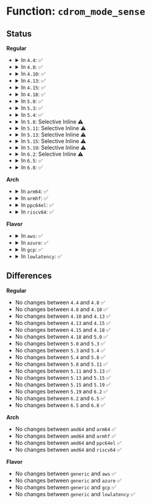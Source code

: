 # Function: <code>cdrom_mode_sense</code>

## Status
<b>Regular</b>
<ul>
<li>
<details>
<summary>In <code>4.4</code>: ✅</summary>

```c
int cdrom_mode_sense(struct cdrom_device_info *cdi, struct packet_command *cgc, int page_code, int page_control);
```

**Collision:** Unique Global

**Inline:** No

**Transformation:** False

**Instances:**

```
In drivers/cdrom/cdrom.c (ffffffff815fe190)
Location: drivers/cdrom/cdrom.c:1994
Inline: False
Direct callers:
  - drivers/cdrom/cdrom.c:cdrom_mrw_probe_pc
  - drivers/cdrom/cdrom.c:cdrom_mrw_probe_pc
  - drivers/cdrom/cdrom.c:mo_open_write
  - drivers/cdrom/cdrom.c:mo_open_write
  - drivers/cdrom/cdrom.c:mo_open_write
  - drivers/cdrom/cdrom.c:mmc_ioctl_cdrom_volume
  - drivers/cdrom/cdrom.c:mmc_ioctl_cdrom_volume
  - drivers/cdrom/cdrom.c:mmc_ioctl_cdrom_volume
```
**Symbols:**

```
ffffffff815fe190-ffffffff815fe1cd: cdrom_mode_sense (STB_GLOBAL)
```
</details>
</li>
<li>
<details>
<summary>In <code>4.8</code>: ✅</summary>

```c
int cdrom_mode_sense(struct cdrom_device_info *cdi, struct packet_command *cgc, int page_code, int page_control);
```

**Collision:** Unique Global

**Inline:** No

**Transformation:** False

**Instances:**

```
In drivers/cdrom/cdrom.c (ffffffff8165e0e0)
Location: drivers/cdrom/cdrom.c:1994
Inline: False
Direct callers:
  - drivers/cdrom/cdrom.c:mmc_ioctl_cdrom_volume
  - drivers/cdrom/cdrom.c:mmc_ioctl_cdrom_volume
  - drivers/cdrom/cdrom.c:mmc_ioctl_cdrom_volume
  - drivers/cdrom/cdrom.c:mo_open_write
  - drivers/cdrom/cdrom.c:mo_open_write
  - drivers/cdrom/cdrom.c:mo_open_write
  - drivers/cdrom/cdrom.c:cdrom_mrw_probe_pc
  - drivers/cdrom/cdrom.c:cdrom_mrw_probe_pc
```
**Symbols:**

```
ffffffff8165e0e0-ffffffff8165e11d: cdrom_mode_sense (STB_GLOBAL)
```
</details>
</li>
<li>
<details>
<summary>In <code>4.10</code>: ✅</summary>

```c
int cdrom_mode_sense(struct cdrom_device_info *cdi, struct packet_command *cgc, int page_code, int page_control);
```

**Collision:** Unique Global

**Inline:** No

**Transformation:** False

**Instances:**

```
In drivers/cdrom/cdrom.c (ffffffff8168bed0)
Location: drivers/cdrom/cdrom.c:1994
Inline: False
Direct callers:
  - drivers/cdrom/cdrom.c:mmc_ioctl_cdrom_volume
  - drivers/cdrom/cdrom.c:mmc_ioctl_cdrom_volume
  - drivers/cdrom/cdrom.c:mmc_ioctl_cdrom_volume
  - drivers/cdrom/cdrom.c:mo_open_write
  - drivers/cdrom/cdrom.c:mo_open_write
  - drivers/cdrom/cdrom.c:mo_open_write
  - drivers/cdrom/cdrom.c:cdrom_mrw_probe_pc
  - drivers/cdrom/cdrom.c:cdrom_mrw_probe_pc
```
**Symbols:**

```
ffffffff8168bed0-ffffffff8168bf0d: cdrom_mode_sense (STB_GLOBAL)
```
</details>
</li>
<li>
<details>
<summary>In <code>4.13</code>: ✅</summary>

```c
int cdrom_mode_sense(struct cdrom_device_info *cdi, struct packet_command *cgc, int page_code, int page_control);
```

**Collision:** Unique Global

**Inline:** No

**Transformation:** False

**Instances:**

```
In drivers/cdrom/cdrom.c (ffffffff816a0fb0)
Location: drivers/cdrom/cdrom.c:1992
Inline: False
Direct callers:
  - drivers/cdrom/cdrom.c:mmc_ioctl_cdrom_volume
  - drivers/cdrom/cdrom.c:mmc_ioctl_cdrom_volume
  - drivers/cdrom/cdrom.c:mmc_ioctl_cdrom_volume
  - drivers/cdrom/cdrom.c:mo_open_write
  - drivers/cdrom/cdrom.c:mo_open_write
  - drivers/cdrom/cdrom.c:mo_open_write
  - drivers/cdrom/cdrom.c:cdrom_mrw_probe_pc
  - drivers/cdrom/cdrom.c:cdrom_mrw_probe_pc
```
**Symbols:**

```
ffffffff816a0fb0-ffffffff816a0fe8: cdrom_mode_sense (STB_GLOBAL)
```
</details>
</li>
<li>
<details>
<summary>In <code>4.15</code>: ✅</summary>

```c
int cdrom_mode_sense(struct cdrom_device_info *cdi, struct packet_command *cgc, int page_code, int page_control);
```

**Collision:** Unique Global

**Inline:** No

**Transformation:** False

**Instances:**

```
In drivers/cdrom/cdrom.c (ffffffff8170c1e0)
Location: drivers/cdrom/cdrom.c:1992
Inline: False
Direct callers:
  - drivers/cdrom/cdrom.c:mmc_ioctl_cdrom_volume
  - drivers/cdrom/cdrom.c:mmc_ioctl_cdrom_volume
  - drivers/cdrom/cdrom.c:mmc_ioctl_cdrom_volume
  - drivers/cdrom/cdrom.c:mo_open_write
  - drivers/cdrom/cdrom.c:mo_open_write
  - drivers/cdrom/cdrom.c:mo_open_write
  - drivers/cdrom/cdrom.c:cdrom_mrw_probe_pc
  - drivers/cdrom/cdrom.c:cdrom_mrw_probe_pc
```
**Symbols:**

```
ffffffff8170c1e0-ffffffff8170c21d: cdrom_mode_sense (STB_GLOBAL)
```
</details>
</li>
<li>
<details>
<summary>In <code>4.18</code>: ✅</summary>

```c
int cdrom_mode_sense(struct cdrom_device_info *cdi, struct packet_command *cgc, int page_code, int page_control);
```

**Collision:** Unique Global

**Inline:** No

**Transformation:** False

**Instances:**

```
In drivers/cdrom/cdrom.c (ffffffff8174b560)
Location: drivers/cdrom/cdrom.c:1989
Inline: False
Direct callers:
  - drivers/cdrom/cdrom.c:mmc_ioctl_cdrom_volume
  - drivers/cdrom/cdrom.c:mmc_ioctl_cdrom_volume
  - drivers/cdrom/cdrom.c:mmc_ioctl_cdrom_volume
  - drivers/cdrom/cdrom.c:mo_open_write
  - drivers/cdrom/cdrom.c:mo_open_write
  - drivers/cdrom/cdrom.c:mo_open_write
  - drivers/cdrom/cdrom.c:cdrom_mrw_probe_pc
  - drivers/cdrom/cdrom.c:cdrom_mrw_probe_pc
```
**Symbols:**

```
ffffffff8174b560-ffffffff8174b5a0: cdrom_mode_sense (STB_GLOBAL)
```
</details>
</li>
<li>
<details>
<summary>In <code>5.0</code>: ✅</summary>

```c
int cdrom_mode_sense(struct cdrom_device_info *cdi, struct packet_command *cgc, int page_code, int page_control);
```

**Collision:** Unique Global

**Inline:** No

**Transformation:** False

**Instances:**

```
In drivers/cdrom/cdrom.c (ffffffff8176f780)
Location: drivers/cdrom/cdrom.c:1989
Inline: False
Direct callers:
  - drivers/cdrom/cdrom.c:mmc_ioctl_cdrom_volume
  - drivers/cdrom/cdrom.c:mmc_ioctl_cdrom_volume
  - drivers/cdrom/cdrom.c:mmc_ioctl_cdrom_volume
  - drivers/cdrom/cdrom.c:mo_open_write
  - drivers/cdrom/cdrom.c:mo_open_write
  - drivers/cdrom/cdrom.c:mo_open_write
  - drivers/cdrom/cdrom.c:cdrom_mrw_probe_pc
  - drivers/cdrom/cdrom.c:cdrom_mrw_probe_pc
```
**Symbols:**

```
ffffffff8176f780-ffffffff8176f7c0: cdrom_mode_sense (STB_GLOBAL)
```
</details>
</li>
<li>
<details>
<summary>In <code>5.3</code>: ✅</summary>

```c
int cdrom_mode_sense(struct cdrom_device_info *cdi, struct packet_command *cgc, int page_code, int page_control);
```

**Collision:** Unique Global

**Inline:** No

**Transformation:** False

**Instances:**

```
In drivers/cdrom/cdrom.c (ffffffff817ad610)
Location: drivers/cdrom/cdrom.c:1990
Inline: False
Direct callers:
  - drivers/cdrom/cdrom.c:mmc_ioctl_cdrom_volume
  - drivers/cdrom/cdrom.c:mmc_ioctl_cdrom_volume
  - drivers/cdrom/cdrom.c:mmc_ioctl_cdrom_volume
  - drivers/cdrom/cdrom.c:mo_open_write
  - drivers/cdrom/cdrom.c:mo_open_write
  - drivers/cdrom/cdrom.c:mo_open_write
  - drivers/cdrom/cdrom.c:cdrom_mrw_probe_pc
  - drivers/cdrom/cdrom.c:cdrom_mrw_probe_pc
```
**Symbols:**

```
ffffffff817ad610-ffffffff817ad650: cdrom_mode_sense (STB_GLOBAL)
```
</details>
</li>
<li>
<details>
<summary>In <code>5.4</code>: ✅</summary>

```c
int cdrom_mode_sense(struct cdrom_device_info *cdi, struct packet_command *cgc, int page_code, int page_control);
```

**Collision:** Unique Global

**Inline:** No

**Transformation:** False

**Instances:**

```
In drivers/cdrom/cdrom.c (ffffffff817dd8f0)
Location: drivers/cdrom/cdrom.c:1997
Inline: False
Direct callers:
  - drivers/cdrom/cdrom.c:mmc_ioctl_cdrom_volume
  - drivers/cdrom/cdrom.c:mmc_ioctl_cdrom_volume
  - drivers/cdrom/cdrom.c:mmc_ioctl_cdrom_volume
  - drivers/cdrom/cdrom.c:mo_open_write
  - drivers/cdrom/cdrom.c:mo_open_write
  - drivers/cdrom/cdrom.c:mo_open_write
  - drivers/cdrom/cdrom.c:cdrom_mrw_probe_pc
  - drivers/cdrom/cdrom.c:cdrom_mrw_probe_pc
```
**Symbols:**

```
ffffffff817dd8f0-ffffffff817dd930: cdrom_mode_sense (STB_GLOBAL)
```
</details>
</li>
<li>
<details>
<summary>In <code>5.8</code>: Selective Inline ⚠️</summary>

```c
int cdrom_mode_sense(struct cdrom_device_info *cdi, struct packet_command *cgc, int page_code, int page_control);
```

**Collision:** Unique Global

**Inline:** Selective

**Transformation:** False

**Instances:**

```
In drivers/cdrom/cdrom.c (ffffffff818af5e9)
Location: drivers/cdrom/cdrom.c:2000
Inline: True
Inline callers:
  - drivers/cdrom/cdrom.c:mo_open_write
  - drivers/cdrom/cdrom.c:mo_open_write
  - drivers/cdrom/cdrom.c:mo_open_write
  - drivers/cdrom/cdrom.c:cdrom_mrw_probe_pc
  - drivers/cdrom/cdrom.c:cdrom_mrw_probe_pc
Direct callers:
  - drivers/cdrom/cdrom.c:mmc_ioctl_cdrom_volume
  - drivers/cdrom/cdrom.c:mmc_ioctl_cdrom_volume
  - drivers/cdrom/cdrom.c:mmc_ioctl_cdrom_volume
```
**Symbols:**

```
ffffffff818ac730-ffffffff818ac770: cdrom_mode_sense (STB_GLOBAL)
```
</details>
</li>
<li>
<details>
<summary>In <code>5.11</code>: Selective Inline ⚠️</summary>

```c
int cdrom_mode_sense(struct cdrom_device_info *cdi, struct packet_command *cgc, int page_code, int page_control);
```

**Collision:** Unique Global

**Inline:** Selective

**Transformation:** False

**Instances:**

```
In drivers/cdrom/cdrom.c (ffffffff818be369)
Location: drivers/cdrom/cdrom.c:1983
Inline: True
Inline callers:
  - drivers/cdrom/cdrom.c:mo_open_write
  - drivers/cdrom/cdrom.c:mo_open_write
  - drivers/cdrom/cdrom.c:mo_open_write
  - drivers/cdrom/cdrom.c:cdrom_mrw_probe_pc
  - drivers/cdrom/cdrom.c:cdrom_mrw_probe_pc
Direct callers:
  - drivers/cdrom/cdrom.c:mmc_ioctl_cdrom_volume
  - drivers/cdrom/cdrom.c:mmc_ioctl_cdrom_volume
  - drivers/cdrom/cdrom.c:mmc_ioctl_cdrom_volume
```
**Symbols:**

```
ffffffff818bb370-ffffffff818bb3b0: cdrom_mode_sense (STB_GLOBAL)
```
</details>
</li>
<li>
<details>
<summary>In <code>5.13</code>: Selective Inline ⚠️</summary>

```c
int cdrom_mode_sense(struct cdrom_device_info *cdi, struct packet_command *cgc, int page_code, int page_control);
```

**Collision:** Unique Global

**Inline:** Selective

**Transformation:** False

**Instances:**

```
In drivers/cdrom/cdrom.c (ffffffff818a0e19)
Location: drivers/cdrom/cdrom.c:1983
Inline: True
Inline callers:
  - drivers/cdrom/cdrom.c:mo_open_write
  - drivers/cdrom/cdrom.c:mo_open_write
  - drivers/cdrom/cdrom.c:mo_open_write
  - drivers/cdrom/cdrom.c:cdrom_mrw_probe_pc
  - drivers/cdrom/cdrom.c:cdrom_mrw_probe_pc
Direct callers:
  - drivers/cdrom/cdrom.c:mmc_ioctl_cdrom_volume
  - drivers/cdrom/cdrom.c:mmc_ioctl_cdrom_volume
  - drivers/cdrom/cdrom.c:mmc_ioctl_cdrom_volume
```
**Symbols:**

```
ffffffff8189e3e0-ffffffff8189e424: cdrom_mode_sense (STB_GLOBAL)
```
</details>
</li>
<li>
<details>
<summary>In <code>5.15</code>: Selective Inline ⚠️</summary>

```c
int cdrom_mode_sense(struct cdrom_device_info *cdi, struct packet_command *cgc, int page_code, int page_control);
```

**Collision:** Unique Global

**Inline:** Selective

**Transformation:** False

**Instances:**

```
In drivers/cdrom/cdrom.c (ffffffff81935669)
Location: drivers/cdrom/cdrom.c:1983
Inline: True
Inline callers:
  - drivers/cdrom/cdrom.c:mo_open_write
  - drivers/cdrom/cdrom.c:mo_open_write
  - drivers/cdrom/cdrom.c:mo_open_write
  - drivers/cdrom/cdrom.c:cdrom_mrw_probe_pc
  - drivers/cdrom/cdrom.c:cdrom_mrw_probe_pc
Direct callers:
  - drivers/cdrom/cdrom.c:mmc_ioctl_cdrom_volume
  - drivers/cdrom/cdrom.c:mmc_ioctl_cdrom_volume
  - drivers/cdrom/cdrom.c:mmc_ioctl_cdrom_volume
```
**Symbols:**

```
ffffffff819316d0-ffffffff81931714: cdrom_mode_sense (STB_GLOBAL)
```
</details>
</li>
<li>
<details>
<summary>In <code>5.19</code>: Selective Inline ⚠️</summary>

```c
int cdrom_mode_sense(struct cdrom_device_info *cdi, struct packet_command *cgc, int page_code, int page_control);
```

**Collision:** Unique Global

**Inline:** Selective

**Transformation:** False

**Instances:**

```
In drivers/cdrom/cdrom.c (ffffffff81a8ce56)
Location: drivers/cdrom/cdrom.c:1985
Inline: True
Inline callers:
  - drivers/cdrom/cdrom.c:mo_open_write
  - drivers/cdrom/cdrom.c:cdrom_mrw_probe_pc
Direct callers:
  - drivers/cdrom/cdrom.c:mmc_ioctl_cdrom_volume
  - drivers/cdrom/cdrom.c:mmc_ioctl_cdrom_volume
  - drivers/cdrom/cdrom.c:mmc_ioctl_cdrom_volume
  - drivers/cdrom/cdrom.c:mo_open_write
  - drivers/cdrom/cdrom.c:mo_open_write
  - drivers/cdrom/cdrom.c:cdrom_mrw_probe_pc
```
**Symbols:**

```
ffffffff81a88820-ffffffff81a8886f: cdrom_mode_sense (STB_GLOBAL)
```
</details>
</li>
<li>
<details>
<summary>In <code>6.2</code>: Selective Inline ⚠️</summary>

```c
int cdrom_mode_sense(struct cdrom_device_info *cdi, struct packet_command *cgc, int page_code, int page_control);
```

**Collision:** Unique Global

**Inline:** Selective

**Transformation:** False

**Instances:**

```
In drivers/cdrom/cdrom.c (ffffffff81c0e294)
Location: drivers/cdrom/cdrom.c:1985
Inline: True
Inline callers:
  - drivers/cdrom/cdrom.c:mo_open_write
  - drivers/cdrom/cdrom.c:cdrom_mrw_probe_pc
Direct callers:
  - drivers/cdrom/cdrom.c:mmc_ioctl_cdrom_volume
  - drivers/cdrom/cdrom.c:mmc_ioctl_cdrom_volume
  - drivers/cdrom/cdrom.c:mmc_ioctl_cdrom_volume
  - drivers/cdrom/cdrom.c:mo_open_write
  - drivers/cdrom/cdrom.c:mo_open_write
  - drivers/cdrom/cdrom.c:cdrom_mrw_probe_pc
```
**Symbols:**

```
ffffffff81c09630-ffffffff81c0967f: cdrom_mode_sense (STB_GLOBAL)
```
</details>
</li>
<li>
<details>
<summary>In <code>6.5</code>: ✅</summary>

```c
int cdrom_mode_sense(struct cdrom_device_info *cdi, struct packet_command *cgc, int page_code, int page_control);
```

**Collision:** Unique Global

**Inline:** No

**Transformation:** False

**Instances:**

```
In drivers/cdrom/cdrom.c (ffffffff81c70350)
Location: drivers/cdrom/cdrom.c:1968
Inline: False
Direct callers:
  - drivers/cdrom/cdrom.c:mmc_ioctl_cdrom_volume
  - drivers/cdrom/cdrom.c:mmc_ioctl_cdrom_volume
  - drivers/cdrom/cdrom.c:mmc_ioctl_cdrom_volume
  - drivers/cdrom/cdrom.c:mo_open_write
  - drivers/cdrom/cdrom.c:mo_open_write
  - drivers/cdrom/cdrom.c:mo_open_write
  - drivers/cdrom/cdrom.c:cdrom_mrw_probe_pc
  - drivers/cdrom/cdrom.c:cdrom_mrw_probe_pc
```
**Symbols:**

```
ffffffff81c70350-ffffffff81c7039f: cdrom_mode_sense (STB_GLOBAL)
```
</details>
</li>
<li>
<details>
<summary>In <code>6.8</code>: ✅</summary>

```c
int cdrom_mode_sense(struct cdrom_device_info *cdi, struct packet_command *cgc, int page_code, int page_control);
```

**Collision:** Unique Global

**Inline:** No

**Transformation:** False

**Instances:**

```
In drivers/cdrom/cdrom.c (ffffffff81d24c00)
Location: drivers/cdrom/cdrom.c:1968
Inline: False
Direct callers:
  - drivers/cdrom/cdrom.c:mmc_ioctl_cdrom_volume
  - drivers/cdrom/cdrom.c:mmc_ioctl_cdrom_volume
  - drivers/cdrom/cdrom.c:mmc_ioctl_cdrom_volume
  - drivers/cdrom/cdrom.c:mo_open_write
  - drivers/cdrom/cdrom.c:mo_open_write
  - drivers/cdrom/cdrom.c:mo_open_write
  - drivers/cdrom/cdrom.c:cdrom_mrw_probe_pc
  - drivers/cdrom/cdrom.c:cdrom_mrw_probe_pc
```
**Symbols:**

```
ffffffff81d24c00-ffffffff81d24c4f: cdrom_mode_sense (STB_GLOBAL)
```
</details>
</li>
</ul>
<b>Arch</b>
<ul>
<li>
<details>
<summary>In <code>arm64</code>: ✅</summary>

```c
int cdrom_mode_sense(struct cdrom_device_info *cdi, struct packet_command *cgc, int page_code, int page_control);
```

**Collision:** Unique Global

**Inline:** No

**Transformation:** False

**Instances:**

```
In drivers/cdrom/cdrom.c (ffff800010a0ae98)
Location: drivers/cdrom/cdrom.c:1997
Inline: False
Direct callers:
  - drivers/cdrom/cdrom.c:mmc_ioctl_cdrom_volume
  - drivers/cdrom/cdrom.c:mmc_ioctl_cdrom_volume
  - drivers/cdrom/cdrom.c:mmc_ioctl_cdrom_volume
  - drivers/cdrom/cdrom.c:mo_open_write
  - drivers/cdrom/cdrom.c:mo_open_write
  - drivers/cdrom/cdrom.c:mo_open_write
  - drivers/cdrom/cdrom.c:cdrom_mrw_probe_pc
  - drivers/cdrom/cdrom.c:cdrom_mrw_probe_pc
```
**Symbols:**

```
ffff800010a0ae98-ffff800010a0af10: cdrom_mode_sense (STB_GLOBAL)
```
</details>
</li>
<li>
<details>
<summary>In <code>armhf</code>: ✅</summary>

```c
int cdrom_mode_sense(struct cdrom_device_info *cdi, struct packet_command *cgc, int page_code, int page_control);
```

**Collision:** Unique Global

**Inline:** No

**Transformation:** False

**Instances:**

```
In drivers/cdrom/cdrom.c (c0ae2ac4)
Location: drivers/cdrom/cdrom.c:1997
Inline: False
Direct callers:
  - drivers/cdrom/cdrom.c:mmc_ioctl_cdrom_volume
  - drivers/cdrom/cdrom.c:mmc_ioctl_cdrom_volume
  - drivers/cdrom/cdrom.c:mmc_ioctl_cdrom_volume
  - drivers/cdrom/cdrom.c:mo_open_write
  - drivers/cdrom/cdrom.c:mo_open_write
  - drivers/cdrom/cdrom.c:mo_open_write
  - drivers/cdrom/cdrom.c:cdrom_mrw_open_write
  - drivers/cdrom/cdrom.c:cdrom_mrw_probe_pc
  - drivers/cdrom/cdrom.c:cdrom_mrw_probe_pc
```
**Symbols:**

```
c0ae2ac4-c0ae2b20: cdrom_mode_sense (STB_GLOBAL)
```
</details>
</li>
<li>
<details>
<summary>In <code>ppc64el</code>: ✅</summary>

```c
int cdrom_mode_sense(struct cdrom_device_info *cdi, struct packet_command *cgc, int page_code, int page_control);
```

**Collision:** Unique Global

**Inline:** No

**Transformation:** False

**Instances:**

```
In drivers/cdrom/cdrom.c (c000000000ac0b00)
Location: drivers/cdrom/cdrom.c:1997
Inline: False
Direct callers:
  - drivers/cdrom/cdrom.c:mmc_ioctl_cdrom_volume
  - drivers/cdrom/cdrom.c:mmc_ioctl_cdrom_volume
  - drivers/cdrom/cdrom.c:mmc_ioctl_cdrom_volume
  - drivers/cdrom/cdrom.c:mo_open_write
  - drivers/cdrom/cdrom.c:mo_open_write
  - drivers/cdrom/cdrom.c:mo_open_write
  - drivers/cdrom/cdrom.c:cdrom_mrw_probe_pc
  - drivers/cdrom/cdrom.c:cdrom_mrw_probe_pc
```
**Symbols:**

```
c000000000ac0b00-c000000000ac0b78: cdrom_mode_sense (STB_GLOBAL)
```
</details>
</li>
<li>
<details>
<summary>In <code>riscv64</code>: ✅</summary>

```c
int cdrom_mode_sense(struct cdrom_device_info *cdi, struct packet_command *cgc, int page_code, int page_control);
```

**Collision:** Unique Global

**Inline:** No

**Transformation:** False

**Instances:**

```
In drivers/cdrom/cdrom.c (ffffffe0006319e8)
Location: drivers/cdrom/cdrom.c:1997
Inline: False
Direct callers:
  - drivers/cdrom/cdrom.c:mmc_ioctl_cdrom_volume
  - drivers/cdrom/cdrom.c:mmc_ioctl_cdrom_volume
  - drivers/cdrom/cdrom.c:mmc_ioctl_cdrom_volume
  - drivers/cdrom/cdrom.c:mo_open_write
  - drivers/cdrom/cdrom.c:mo_open_write
  - drivers/cdrom/cdrom.c:mo_open_write
  - drivers/cdrom/cdrom.c:cdrom_mrw_probe_pc
  - drivers/cdrom/cdrom.c:cdrom_mrw_probe_pc
```
**Symbols:**

```
ffffffe0006319e8-ffffffe000631a6e: cdrom_mode_sense (STB_GLOBAL)
```
</details>
</li>
</ul>
<b>Flavor</b>
<ul>
<li>
<details>
<summary>In <code>aws</code>: ✅</summary>

```c
int cdrom_mode_sense(struct cdrom_device_info *cdi, struct packet_command *cgc, int page_code, int page_control);
```

**Collision:** Unique Global

**Inline:** No

**Transformation:** False

**Instances:**

```
In drivers/cdrom/cdrom.c (ffffffff81795cd0)
Location: drivers/cdrom/cdrom.c:1997
Inline: False
Direct callers:
  - drivers/cdrom/cdrom.c:mmc_ioctl_cdrom_volume
  - drivers/cdrom/cdrom.c:mmc_ioctl_cdrom_volume
  - drivers/cdrom/cdrom.c:mmc_ioctl_cdrom_volume
  - drivers/cdrom/cdrom.c:mo_open_write
  - drivers/cdrom/cdrom.c:mo_open_write
  - drivers/cdrom/cdrom.c:mo_open_write
  - drivers/cdrom/cdrom.c:cdrom_mrw_probe_pc
  - drivers/cdrom/cdrom.c:cdrom_mrw_probe_pc
```
**Symbols:**

```
ffffffff81795cd0-ffffffff81795d10: cdrom_mode_sense (STB_GLOBAL)
```
</details>
</li>
<li>
<details>
<summary>In <code>azure</code>: ✅</summary>

```c
int cdrom_mode_sense(struct cdrom_device_info *cdi, struct packet_command *cgc, int page_code, int page_control);
```

**Collision:** Unique Global

**Inline:** No

**Transformation:** False

**Instances:**

```
In drivers/cdrom/cdrom.c (ffffffff817879a0)
Location: drivers/cdrom/cdrom.c:1997
Inline: False
Direct callers:
  - drivers/cdrom/cdrom.c:mmc_ioctl_cdrom_volume
  - drivers/cdrom/cdrom.c:mmc_ioctl_cdrom_volume
  - drivers/cdrom/cdrom.c:mmc_ioctl_cdrom_volume
  - drivers/cdrom/cdrom.c:mo_open_write
  - drivers/cdrom/cdrom.c:mo_open_write
  - drivers/cdrom/cdrom.c:mo_open_write
  - drivers/cdrom/cdrom.c:cdrom_mrw_probe_pc
  - drivers/cdrom/cdrom.c:cdrom_mrw_probe_pc
```
**Symbols:**

```
ffffffff817879a0-ffffffff817879e0: cdrom_mode_sense (STB_GLOBAL)
```
</details>
</li>
<li>
<details>
<summary>In <code>gcp</code>: ✅</summary>

```c
int cdrom_mode_sense(struct cdrom_device_info *cdi, struct packet_command *cgc, int page_code, int page_control);
```

**Collision:** Unique Global

**Inline:** No

**Transformation:** False

**Instances:**

```
In drivers/cdrom/cdrom.c (ffffffff817d2770)
Location: drivers/cdrom/cdrom.c:1997
Inline: False
Direct callers:
  - drivers/cdrom/cdrom.c:mmc_ioctl_cdrom_volume
  - drivers/cdrom/cdrom.c:mmc_ioctl_cdrom_volume
  - drivers/cdrom/cdrom.c:mmc_ioctl_cdrom_volume
  - drivers/cdrom/cdrom.c:mo_open_write
  - drivers/cdrom/cdrom.c:mo_open_write
  - drivers/cdrom/cdrom.c:mo_open_write
  - drivers/cdrom/cdrom.c:cdrom_mrw_probe_pc
  - drivers/cdrom/cdrom.c:cdrom_mrw_probe_pc
```
**Symbols:**

```
ffffffff817d2770-ffffffff817d27b0: cdrom_mode_sense (STB_GLOBAL)
```
</details>
</li>
<li>
<details>
<summary>In <code>lowlatency</code>: ✅</summary>

```c
int cdrom_mode_sense(struct cdrom_device_info *cdi, struct packet_command *cgc, int page_code, int page_control);
```

**Collision:** Unique Global

**Inline:** No

**Transformation:** False

**Instances:**

```
In drivers/cdrom/cdrom.c (ffffffff817eca10)
Location: drivers/cdrom/cdrom.c:1997
Inline: False
Direct callers:
  - drivers/cdrom/cdrom.c:mmc_ioctl_cdrom_volume
  - drivers/cdrom/cdrom.c:mmc_ioctl_cdrom_volume
  - drivers/cdrom/cdrom.c:mmc_ioctl_cdrom_volume
  - drivers/cdrom/cdrom.c:mo_open_write
  - drivers/cdrom/cdrom.c:mo_open_write
  - drivers/cdrom/cdrom.c:mo_open_write
  - drivers/cdrom/cdrom.c:cdrom_mrw_probe_pc
  - drivers/cdrom/cdrom.c:cdrom_mrw_probe_pc
```
**Symbols:**

```
ffffffff817eca10-ffffffff817eca50: cdrom_mode_sense (STB_GLOBAL)
```
</details>
</li>
</ul>

## Differences
<b>Regular</b>
<ul>
<li>
No changes between <code>4.4</code> and <code>4.8</code> ✅
</li>
<li>
No changes between <code>4.8</code> and <code>4.10</code> ✅
</li>
<li>
No changes between <code>4.10</code> and <code>4.13</code> ✅
</li>
<li>
No changes between <code>4.13</code> and <code>4.15</code> ✅
</li>
<li>
No changes between <code>4.15</code> and <code>4.18</code> ✅
</li>
<li>
No changes between <code>4.18</code> and <code>5.0</code> ✅
</li>
<li>
No changes between <code>5.0</code> and <code>5.3</code> ✅
</li>
<li>
No changes between <code>5.3</code> and <code>5.4</code> ✅
</li>
<li>
No changes between <code>5.4</code> and <code>5.8</code> ✅
</li>
<li>
No changes between <code>5.8</code> and <code>5.11</code> ✅
</li>
<li>
No changes between <code>5.11</code> and <code>5.13</code> ✅
</li>
<li>
No changes between <code>5.13</code> and <code>5.15</code> ✅
</li>
<li>
No changes between <code>5.15</code> and <code>5.19</code> ✅
</li>
<li>
No changes between <code>5.19</code> and <code>6.2</code> ✅
</li>
<li>
No changes between <code>6.2</code> and <code>6.5</code> ✅
</li>
<li>
No changes between <code>6.5</code> and <code>6.8</code> ✅
</li>
</ul>
<b>Arch</b>
<ul>
<li>
No changes between <code>amd64</code> and <code>arm64</code> ✅
</li>
<li>
No changes between <code>amd64</code> and <code>armhf</code> ✅
</li>
<li>
No changes between <code>amd64</code> and <code>ppc64el</code> ✅
</li>
<li>
No changes between <code>amd64</code> and <code>riscv64</code> ✅
</li>
</ul>
<b>Flavor</b>
<ul>
<li>
No changes between <code>generic</code> and <code>aws</code> ✅
</li>
<li>
No changes between <code>generic</code> and <code>azure</code> ✅
</li>
<li>
No changes between <code>generic</code> and <code>gcp</code> ✅
</li>
<li>
No changes between <code>generic</code> and <code>lowlatency</code> ✅
</li>
</ul>
